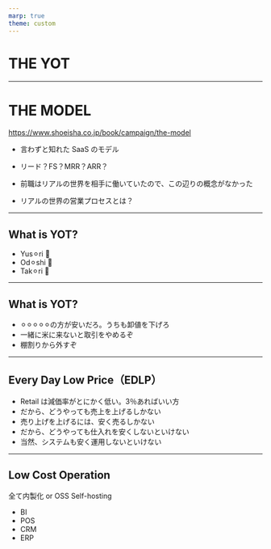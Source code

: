 ```yaml
---
marp: true
theme: custom
---
```


# THE YOT

---

# THE MODEL

https://www.shoeisha.co.jp/book/campaign/the-model

- 言わずと知れた SaaS のモデル

- リード？FS？MRR？ARR？

- 前職はリアルの世界を相手に働いていたので、この辺りの概念がなかった

- リアルの世界の営業プロセスとは？

---

## What is YOT?

- Yus⚪︎ri 👿
- Od⚪︎shi 👿
- Tak⚪︎ri 👿

---

## What is YOT?

- ⚪︎⚪︎⚪︎⚪︎⚪︎の方が安いだろ。うちも卸値を下げろ
- 一緒に米に来ないと取引をやめるぞ
- 棚割りから外すぞ

---

## Every Day Low Price（EDLP）

- Retail は減価率がとにかく低い。3％あればいい方
- だから、どうやっても売上を上げるしかない
- 売り上げを上げるには、安く売るしかない
- だから、どうやっても仕入れを安くしないといけない
- 当然、システムも安く運用しないといけない

---

## Low Cost Operation

全て内製化 or OSS Self-hosting
- BI
- POS
- CRM
- ERP
